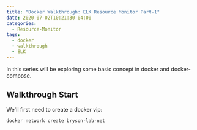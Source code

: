 ```yaml
---
title: "Docker Walkthrough: ELK Resource Monitor Part-1"
date: 2020-07-02T10:21:30-04:00
categories:
  - Resource-Monitor
tags:
  - docker
  - walkthrough
  - ELK
---
```


In this series will be exploring some basic concept in docker and docker-compose.


## Walkthrough Start
We'll first need to create a docker vip:

```powershell
docker network create bryson-lab-net
```